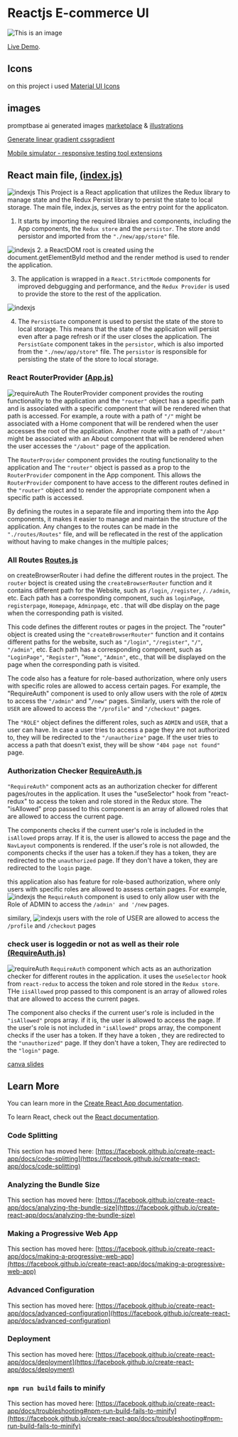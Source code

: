 # Reactjs E-commerce UI

![This is an image](./src/images/2laptop.png)

[Live Demo](https://vrit-tech-mern-project-by-tejkarki.netlify.app/).

## Icons

on this project i used [Material UI Icons](https://mui.com/material-ui/material-icons)

## images

promptbase ai generated images [marketplace](https://promptbase.com/marketplace?categories=clothes)
& [illustrations](https://icons8.com/illustrations)


[Generate linear gradient cssgradient](https://cssgradient.io/)


[Mobile simulator - responsive testing tool extensions](https://chrome.google.com/webstore/detail/mobile-simulator-responsi/ckejmhbmlajgoklhgbapkiccekfoccmk)

## React main file, [(index.js)](https://github.com/NGR-NP/mern-stack-course/blob/E-commerce-ui/src/index.js)
![indexjs](./src/images/readme/indexjs.png)
This Project is a React application that utilizes the Redux library to manage state and the Redux Persist library to persist the state to local storage. The main file, index.js, serves as the entry point for the applicaton.

1. It starts by importing the required libraies and components, including the App components, the `Redux store` and the `persistor`. The store andd persistor and imported from the `"./new/app/store"` file.

![indexjs](./src/images/readme/indexjs%20reactstrictmode.png)
2. a ReactDOM root is created using the document.getElementById method and the render method is used to render the application.

3. The application is wrapped in a `React.StrictMode` components for improved debgugging and performance, and the `Redux Provider` is used to provide the store to the rest of the application.


![indexjs](./src/images/readme/indexjs%20persist.png)

4. The `PersistGate` component is used to persist the state of the store to local storage. This means that the state of the application will persist even after a page refresh or if the user closes the application. The `PersistGate` component takes in the `persistor`, which is also imported from the `"./new/app/store"` file. The `persistor` is responsible for persisting the state of the store to local storage.
 

### React RouterProvider [(App.js)](https://github.com/NGR-NP/mern-stack-course/blob/E-commerce-ui/src/App.js)
![requireAuth](./src/images/readme/appjs.png)
The RouterProvider component provides the routing functionality to the application and the `"router"` object has a specific path and is associated with a specific component that will be rendered when that path is accessed. For example, a route with a path of `"/"` might be associated with a Home component that will be rendered when the user accesses the root of the application. Another route with a path of `"/about"` might be associated with an About component that will be rendered when the user accesses the `"/about"` page of the application.

The `RouterProvider` component provides the routing functionality to the application and The `"router"` object is passed as a prop to the `RouterProvider` component in the App component. This allows the `RouterProvider` component to have access to the different routes defined in the `"router"` object and to render the appropriate component when a specific path is accessed.


By defining the routes in a separate file and importing them into the App components, it makes it easier to manage and maintain the structure of the application. Any changes to the routes can be made in the `"./routes/Routes"` file, and will be reflecated in the rest of the application without having to make changes in the multiple palces;

### All Routes [Routes.js](https://github.com/NGR-NP/mern-stack-course/blob/E-commerce-ui/src/routes/Routes.js)

on createBrowserRouter i had define the different routes in the project. The `router` boject is created using the `createBrowserRouter` function and it contains different path for the Website, such as `/login`, `/register`, `/`. `/admin`, etc. Each path has a corresponding component, such as `loginPage`, `registerpage`, `Homepage`, `Adminpage`, etc . that will dbe display on the page when the corresponding path is visited.


This code defines the different routes or pages in the project. The "router" object is created using the `"createBrowserRouter"` function and it contains different paths for the website, such as `"/login"`, `"/register"`, `"/"`, `"/admin"`, etc. Each path has a corresponding component, such as `"LoginPage"`, `"Register"`, "`Home"`, `"Admin"`, etc., that will be displayed on the page when the corresponding path is visited.

The code also has a feature for role-based authorization, where only users with specific roles are allowed to access certain pages. For example, the "RequireAuth" component is used to only allow users with the role of `ADMIN` to access the `"/admin"` and "`/new"` pages. Similarly, users with the role of `USER` are allowed to access the `"/profile"` and `"/checkout"` pages.

The `"ROLE"` object defines the different roles, such as `ADMIN` and `USER`, that a user can have. In case a user tries to access a page they are not authorized to, they will be redirected to the `"/unauthorize"` page. If the user tries to access a path that doesn't exist, they will be show `"404 page not found"` page.

### Authorization Checker [RequireAuth.js](https://github.com/NGR-NP/mern-stack-course/blob/E-commerce-ui/src/new/auth/RequireAuth.js)

`"RequireAuth"` component acts as an authorization checker for different pages/routes in the application. It uses the "useSelector" hook from "react-redux" to access the token and role stored in the Redux store. The "isAllowed" prop passed to this component is an array of allowed roles that are allowed to access the current page.

The components checks if the current user's role is included in the `isAllowed` props array. If it is, the user is allowed to access the page and the `NavLayout` components is rendered. If the user's role is not allowded, the components checks if the user has a token.if they has a token, they are redirected to the `unauthorized` page. If they don't have a token, they are redirected to the `login` page.

this application also has feature for role-based authorization, where only users with specific roles are allowed to assess certain pages. 
For example,
![indexjs](./src/images/readme/Admin%20routes.png)
the `RequireAuth` component is used to only allow user with the Role of ADMIN to access the `/admin' and '/new` pages.

similary,
![indexjs](./src/images/readme/users%20routes.png)
users with the role of USER are allowed to access the `/profile` and `/checkout` pages


### check user is loggedin or not as well as their role [(RequireAuth.js)](https://github.com/NGR-NP/mern-stack-course/blob/E-commerce-ui/src/new/auth/RequireAuth.js)
![requireAuth](./src/images/readme/requireAuth.png)
`RequireAuth` component which acts as an authorization checker for different routes in the application. it uses the `useSelector` hook from `react-redux` to access the token and role stored in the `Redux store`. THe `iisAllowed` prop passed to this component is an array of allowed roles that are allowed to access the current pages.

The component also checks if the current user's role is included in the `"isAllowed"` props array. if  it is, the user is allowed to access the page. If the user's role is not included in `"isAllowed"` props array, the component checks if the user has a token. If they have a token , they are redirected to the `"unauthorized"` page. If they don't have a token, They are redirected to the `"login"` page.


[canva slides](https://www.canva.com/design/DAFYyzTjL5I/71o0gL47Z9NUXYrz-yIBgA/edit?utm_content=DAFYyzTjL5I&utm_campaign=designshare&utm_medium=link2&utm_source=sharebutton)

## Learn More

You can learn more in the [Create React App documentation](https://facebook.github.io/create-react-app/docs/getting-started).

To learn React, check out the [React documentation](https://reactjs.org/).

### Code Splitting

This section has moved here: [https://facebook.github.io/create-react-app/docs/code-splitting](https://facebook.github.io/create-react-app/docs/code-splitting)

### Analyzing the Bundle Size

This section has moved here: [https://facebook.github.io/create-react-app/docs/analyzing-the-bundle-size](https://facebook.github.io/create-react-app/docs/analyzing-the-bundle-size)

### Making a Progressive Web App

This section has moved here: [https://facebook.github.io/create-react-app/docs/making-a-progressive-web-app](https://facebook.github.io/create-react-app/docs/making-a-progressive-web-app)





### Advanced Configuration

This section has moved here: [https://facebook.github.io/create-react-app/docs/advanced-configuration](https://facebook.github.io/create-react-app/docs/advanced-configuration)

### Deployment

This section has moved here: [https://facebook.github.io/create-react-app/docs/deployment](https://facebook.github.io/create-react-app/docs/deployment)

### `npm run build` fails to minify

This section has moved here: [https://facebook.github.io/create-react-app/docs/troubleshooting#npm-run-build-fails-to-minify](https://facebook.github.io/create-react-app/docs/troubleshooting#npm-run-build-fails-to-minify)
